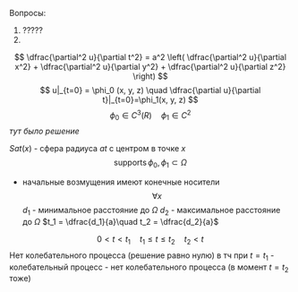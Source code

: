 Вопросы:
1. ?????
2. 

$$
\dfrac{\partial^2 u}{\partial t^2} = a^2 \left( \dfrac{\partial^2 u}{\partial x^2} + \dfrac{\partial^2 u}{\partial y^2} + \dfrac{\partial^2 u}{\partial z^2} \right)
$$
$$
u|_{t=0} = \phi_0 (x, y, z) \quad \dfrac{\partial u}{\partial t}|_{t=0}=\phi_1(x, y, z)
$$
$$
\phi_0 \in C^3(R) \quad \phi_1 \in  C^2
$$
*тут было решение*

$Sat(x)$ - сфера радиуса $at$ с центром в точке $x$
$$
\operatorname{supports} \phi_0, \phi_1 \subset \Omega
$$
- начальные возмущения имеют конечные носители
$$
\forall x
$$
$d_1$ - минимальное расстояние до $\Omega$
$d_2$ - максимальное расстояние до $\Omega$
$t_1 = \dfrac{d_1}{a}\quad t_2 = \dfrac{d_2}{a}$

$$
0 < t < t_1 \quad t_1 \le t \le t_2 \quad t_2 < t
$$
Нет колебательного процесса (решение равно нулю) в тч при $t=t_1$ - колебательный процесс - нет колебательного процесса (в момент $t=t_2$ тоже)




